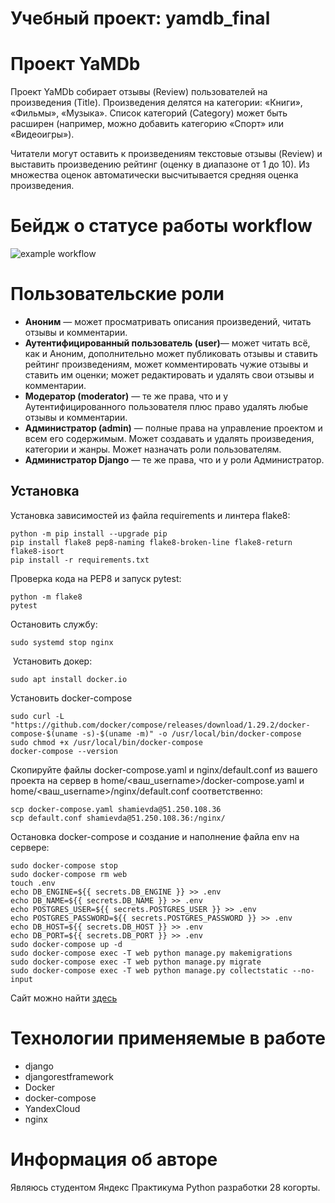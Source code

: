 # Учебный проект: yamdb_final

# Проект YaMDb
Проект YaMDb собирает отзывы (Review) пользователей на произведения (Title). Произведения делятся на категории: «Книги», «Фильмы», «Музыка». Список категорий (Category) может быть расширен (например, можно добавить категорию «Спорт» или «Видеоигры»).
 
Читатели могут оставить к произведениям текстовые отзывы (Review) и выставить произведению рейтинг (оценку в диапазоне от 1 до 10). Из множества оценок автоматически высчитывается средняя оценка произведения.
​
# Бейдж о статусе работы workflow

![example workflow](https://github.com/ShamievDima/yamdb_final/actions/workflows/yamdb_workflow.yml/badge.svg)


# Пользовательские роли
 
* **Аноним** — может просматривать описания произведений, читать отзывы и комментарии.
* **Аутентифицированный пользователь (user)**— может читать всё, как и Аноним, дополнительно может публиковать отзывы и ставить рейтинг произведениям, может комментировать чужие отзывы и ставить им оценки; может редактировать и удалять свои отзывы и комментарии.
* **Модератор (moderator)** — те же права, что и у Аутентифицированного пользователя плюс право удалять любые отзывы и комментарии.
* **Администратор (admin)** — полные права на управление проектом и всем его содержимым. Может создавать и удалять произведения, категории и жанры. Может назначать роли пользователям.
* **Администратор Django** — те же права, что и у роли Администратор.

## Установка

Установка зависимостей из файла requirements и линтера flake8:

```
python -m pip install --upgrade pip
pip install flake8 pep8-naming flake8-broken-line flake8-return
flake8-isort
pip install -r requirements.txt
```

Проверка кода на PEP8 и запуск pytest:

```
python -m flake8
pytest
```


Остановить службу: 

```sudo systemd stop nginx```

​
Установить докер:

```sudo apt install docker.io```


Установить docker-compose

```
sudo curl -L "https://github.com/docker/compose/releases/download/1.29.2/docker-compose-$(uname -s)-$(uname -m)" -o /usr/local/bin/docker-compose
sudo chmod +x /usr/local/bin/docker-compose
docker-compose --version
```

Скопируйте файлы docker-compose.yaml и nginx/default.conf из вашего проекта на сервер в home/<ваш_username>/docker-compose.yaml и home/<ваш_username>/nginx/default.conf соответственно:

```
scp docker-compose.yaml shamievda@51.250.108.36
scp default.conf shamievda@51.250.108.36:/nginx/
```

Остановка docker-compose и создание и наполнение файла env на сервере:

```
sudo docker-compose stop
sudo docker-compose rm web
​touch .env
echo DB_ENGINE=${{ secrets.DB_ENGINE }} >> .env
echo DB_NAME=${{ secrets.DB_NAME }} >> .env
echo POSTGRES_USER=${{ secrets.POSTGRES_USER }} >> .env
echo POSTGRES_PASSWORD=${{ secrets.POSTGRES_PASSWORD }} >> .env
echo DB_HOST=${{ secrets.DB_HOST }} >> .env
echo DB_PORT=${{ secrets.DB_PORT }} >> .env
sudo docker-compose up -d
sudo docker-compose exec -T web python manage.py makemigrations
sudo docker-compose exec -T web python manage.py migrate
sudo docker-compose exec -T web python manage.py collectstatic --no-input
```

Сайт можно найти [здесь](http://51.250.108.36/admin/)


# Технологии применяемые в работе

- django
- djangorestframework
- Docker
- docker-compose
- YandexCloud
- nginx

# Информация об авторе

Являюсь студентом Яндекс Практикума Python разработки 28 когорты.